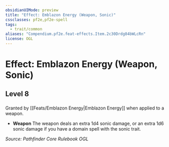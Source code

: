 ```yaml
---
obsidianUIMode: preview
title: "Effect: Emblazon Energy (Weapon, Sonic)"
cssclasses: pf2e,pf2e-spell
tags:
  - trait/common
aliases: "Compendium.pf2e.feat-effects.Item.2c30Drdg84bWLcRn"
license: OGL
---
```

# Effect: Emblazon Energy (Weapon, Sonic)
## Level 8
### 






Granted by [[Feats/Emblazon Energy|Emblazon Energy]] when applied to a weapon.

*   **Weapon** The weapon deals an extra 1d4 sonic damage, or an extra 1d6 sonic damage if you have a domain spell with the sonic trait.

*Source: Pathfinder Core Rulebook*
*OGL*